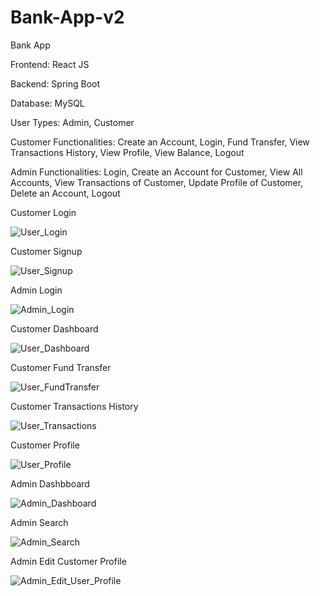 # Bank-App-v2
Bank App

Frontend: React JS

Backend: Spring Boot

Database: MySQL



User Types: Admin, Customer



Customer Functionalities: Create an Account, Login, Fund Transfer, View Transactions History, View Profile, View Balance, Logout

Admin Functionalities: Login, Create an Account for Customer, View All Accounts, View Transactions of Customer, Update Profile of Customer, Delete an Account, Logout



Customer Login

![User_Login](https://github.com/user-attachments/assets/b929779f-993d-402f-87bd-855a0652aa65)



Customer Signup

![User_Signup](https://github.com/user-attachments/assets/5e4c2dd0-1cbc-464a-92dc-ec7fe0e9216f)


Admin Login

![Admin_Login](https://github.com/user-attachments/assets/36a36913-4d36-490f-8ac5-a832efcdbc1b)


Customer Dashboard

![User_Dashboard](https://github.com/user-attachments/assets/60fc8b83-47e6-4fad-9d86-241fd1e7535d)


Customer Fund Transfer

![User_FundTransfer](https://github.com/user-attachments/assets/5b05ee17-a1fe-456b-84de-ddbb714dfa3e)


Customer Transactions History

![User_Transactions](https://github.com/user-attachments/assets/31d4bf5b-81a5-4761-8925-073f5c2e1a7e)


Customer Profile

![User_Profile](https://github.com/user-attachments/assets/59a7d03a-9651-4965-bf83-82d610d0fec4)


Admin Dashbboard

![Admin_Dashboard](https://github.com/user-attachments/assets/59389e47-4165-48c7-a0bc-1b7aaaad65f8)


Admin Search

![Admin_Search](https://github.com/user-attachments/assets/b5a64c59-7c1b-45f3-b974-8aa7b0384139)


Admin Edit Customer Profile

![Admin_Edit_User_Profile](https://github.com/user-attachments/assets/495999d2-6742-44b0-bf58-69e3e210bb04)

